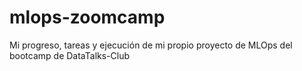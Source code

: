 # mlops-zoomcamp

Mi progreso, tareas y ejecución de mi propio proyecto de MLOps del bootcamp de DataTalks-Club